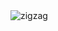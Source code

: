 
<img src="https://jpbongiovanni.github.io/PythonFunctionLibrary/movies/zigzag.gif" alt="zigzag" />
